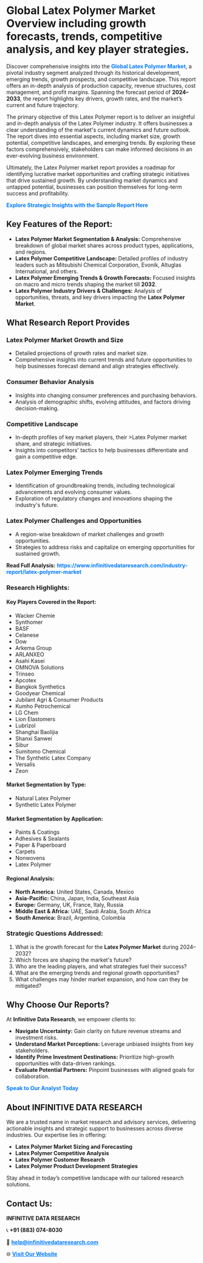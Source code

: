 <h1>Global Latex Polymer Market Overview including growth forecasts, trends, competitive analysis, and key player strategies.</h1>
<p>
Discover comprehensive insights into the 
<a href="https://www.infinitivedataresearch.com/industry-report/latex-polymer-market" rel="dofollow" style="color: #007BFF; text-decoration: none;"><strong>Global Latex Polymer Market</strong></a>, a pivotal industry segment analyzed through its historical development, emerging trends, growth prospects, and competitive landscape. This report offers an in-depth analysis of production capacity, revenue structures, cost management, and profit margins. Spanning the forecast period of <strong>2024–2033</strong>, the report highlights key drivers, growth rates, and the market’s current and future trajectory.
</p>
<p>
The primary objective of this Latex Polymer report is to deliver an insightful and in-depth analysis of the Latex Polymer industry. It offers businesses a clear understanding of the market's current dynamics and future outlook. The report dives into essential aspects, including market size, growth potential, competitive landscapes, and emerging trends. By exploring these factors comprehensively, stakeholders can make informed decisions in an ever-evolving business environment.
</p>
<p>
Ultimately, the Latex Polymer market report provides a roadmap for identifying lucrative market opportunities and crafting strategic initiatives that drive sustained growth. By understanding market dynamics and untapped potential, businesses can position themselves for long-term success and profitability.
</p>
<p>
<a href="https://www.infinitivedataresearch.com/request-sample/reportId=111949" style="color: #007BFF; text-decoration: none;"><strong>Explore Strategic Insights with the Sample Report Here</strong></a>
</p>

<h2>Key Features of the Report:</h2>
<ul>
<li><strong>Latex Polymer Market Segmentation & Analysis:</strong> Comprehensive breakdown of global market shares across product types, applications, and regions.</li>
<li><strong>Latex Polymer Competitive Landscape:</strong> Detailed profiles of industry leaders such as Mitsubishi Chemical Corporation, Evonik, Altuglas International, and others.</li>
<li><strong>Latex Polymer Emerging Trends & Growth Forecasts:</strong> Focused insights on macro and micro trends shaping the market till <strong>2032</strong>.</li>
<li><strong>Latex Polymer Industry Drivers & Challenges:</strong> Analysis of opportunities, threats, and key drivers impacting the <strong>Latex Polymer Market</strong>.</li>
</ul>

<h2>What Research Report Provides</h2>
<h3>Latex Polymer Market Growth and Size</h3>
<ul>
<li>Detailed projections of growth rates and market size.</li>
<li>Comprehensive insights into current trends and future opportunities to help businesses forecast demand and align strategies effectively.</li>
</ul>

<h3>Consumer Behavior Analysis</h3>
<ul>
<li>Insights into changing consumer preferences and purchasing behaviors.</li>
<li>Analysis of demographic shifts, evolving attitudes, and factors driving decision-making.</li>
</ul>

<h3>Competitive Landscape</h3>
<ul>
<li>In-depth profiles of key market players, their >Latex Polymer market share, and strategic initiatives.</li>
<li>Insights into competitors' tactics to help businesses differentiate and gain a competitive edge.</li>
</ul>

<h3>Latex Polymer Emerging Trends</h3>
<ul>
<li>Identification of groundbreaking trends, including technological advancements and evolving consumer values.</li>
<li>Exploration of regulatory changes and innovations shaping the industry's future.</li>
</ul>

<h3>Latex Polymer Challenges and Opportunities</h3>
<ul>
<li>A region-wise breakdown of market challenges and growth opportunities.</li>
<li>Strategies to address risks and capitalize on emerging opportunities for sustained growth.</li>
</ul>
<p><strong>Read Full Analysis:</strong> <a href="https://www.infinitivedataresearch.com/industry-report/latex-polymer-market" rel="dofollow" style="color: #007BFF; text-decoration: none;"><strong>https://www.infinitivedataresearch.com/industry-report/latex-polymer-market</strong></a></p>
<h3>Research Highlights:</h3>
<h4>Key Players Covered in the Report:</h4>
<ul><li>Wacker Chemie</li><li>Synthomer</li><li>BASF</li><li>Celanese</li><li>Dow</li><li>Arkema Group</li><li>ARLANXEO</li><li>Asahi Kasei</li><li>OMNOVA Solutions</li><li>Trinseo</li><li>Apcotex</li><li>Bangkok Synthetics</li><li>Goodyear Chemical</li><li>Jubilant Agri &amp; Consumer Products</li><li>Kumho Petrochemical</li><li>LG Chem</li><li>Lion Elastomers</li><li>Lubrizol</li><li>Shanghai Baolijia</li><li>Shanxi Sanwei</li><li>Sibur</li><li>Sumitomo Chemical</li><li>The Synthetic Latex Company</li><li>Versalis</li><li>Zeon</li></ul>
<h4>Market Segmentation by Type:</h4>
<ul><li>Natural Latex Polymer</li><li>Synthetic Latex Polymer</li></ul>
<h4>Market Segmentation by Application:</h4>
<ul><li>Paints &amp; Coatings</li><li>Adhesives &amp; Sealants</li><li>Paper &amp; Paperboard</li><li>Carpets</li><li>Nonwovens</li><li>Latex Polymer</li></ul>

<h4>Regional Analysis:</h4>
<ul>
<li><strong>North America:</strong> United States, Canada, Mexico</li>
<li><strong>Asia-Pacific:</strong> China, Japan, India, Southeast Asia</li>
<li><strong>Europe:</strong> Germany, UK, France, Italy, Russia</li>
<li><strong>Middle East & Africa:</strong> UAE, Saudi Arabia, South Africa</li>
<li><strong>South America:</strong> Brazil, Argentina, Colombia</li>
</ul>

<h3>Strategic Questions Addressed:</h3>
<ol>
<li>What is the growth forecast for the <strong>Latex Polymer Market</strong> during 2024–2032?</li>
<li>Which forces are shaping the market's future?</li>
<li>Who are the leading players, and what strategies fuel their success?</li>
<li>What are the emerging trends and regional growth opportunities?</li>
<li>What challenges may hinder market expansion, and how can they be mitigated?</li>
</ol>

<h2>Why Choose Our Reports?</h2>
<p>At <strong>Infinitive Data Research</strong>, we empower clients to:</p>
<ul>
<li><strong>Navigate Uncertainty:</strong> Gain clarity on future revenue streams and investment risks.</li>
<li><strong>Understand Market Perceptions:</strong> Leverage unbiased insights from key stakeholders.</li>
<li><strong>Identify Prime Investment Destinations:</strong> Prioritize high-growth opportunities with data-driven rankings.</li>
<li><strong>Evaluate Potential Partners:</strong> Pinpoint businesses with aligned goals for collaboration.</li>
</ul>
<p><a href="https://www.infinitivedataresearch.com/industry-report/latex-polymer-market" rel="dofollow" style="color: #007BFF; text-decoration: none;"><strong>Speak to Our Analyst Today</strong></a></p>

<h2>About INFINITIVE DATA RESEARCH</h2>
<p>We are a trusted name in market research and advisory services, delivering actionable insights and strategic support to businesses across diverse industries. Our expertise lies in offering:</p>
<ul>
<li><strong>Latex Polymer Market Sizing and Forecasting</strong></li>
<li><strong>Latex Polymer Competitive Analysis</strong></li>
<li><strong>Latex Polymer Customer Research</strong></li>
<li><strong>Latex Polymer Product Development Strategies</strong></li>
</ul>
<p>Stay ahead in today’s competitive landscape with our tailored research solutions.</p>

<h2>Contact Us:</h2>
<p><strong>INFINITIVE DATA RESEARCH</strong></p>
<p>📞 <strong>+91 (883) 074-8030</strong></p>
<p>📧 <strong><a href="mailto:help@infinitivedataresearch.com" style="color: #007BFF;">help@infinitivedataresearch.com</a></strong></p>
<p>🌐 <strong><a href="https://www.infinitivedataresearch.com" rel="dofollow" style="color: #007BFF;">Visit Our Website</a></strong></p>